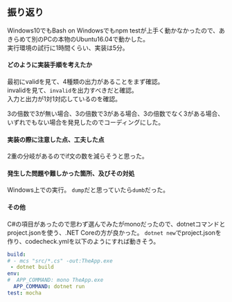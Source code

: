 ## 振り返り

Windows10でもBash on Windowsでもnpm testが上手く動かなかったので、あきらめて別のPCの本物のUbuntu16.04で動かした。  
実行環境の試行に1時間くらい、実装は5分。

#### どのように実装手順を考えたか

最初にvalidを見て、4種類の出力があることをまず確認。  
invalidを見て、`invalid`を出力すべきだと確認。  
入力と出力が1対1対応しているのを確認。

3の倍数で3が無い場合、3の倍数で3がある場合、3の倍数でなく3がある場合、いずれでもない場合を発見したのでコーディングにした。

#### 実装の際に注意した点、工夫した点

2重の分岐があるのでif文の数を減らそうと思った。

#### 発生した問題や難しかった箇所、及びその対処

Windows上での実行。
`dump`だと思っていたら`dumb`だった。  

#### その他

C#の項目があったので思わず選んでみたがmonoだったので、dotnetコマンドとproject.jsonを使う、.NET Coreの方が良かった。
`dotnet new`でproject.jsonを作り、codecheck.ymlを以下のようにすれば動きそう。
``` yml
build:
# - mcs "src/*.cs" -out:TheApp.exe
 - dotnet build
env:
#  APP_COMMAND: mono TheApp.exe
  APP_COMMAND: dotnet run
test: mocha

```
